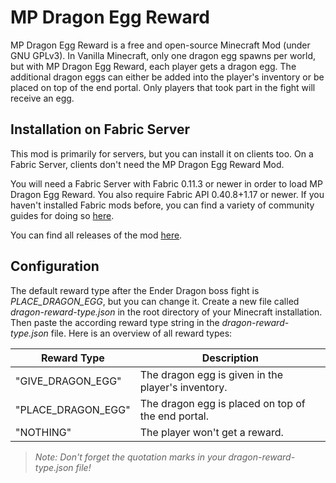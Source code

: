 # MP Dragon Egg Reward

MP Dragon Egg Reward is a free and open-source Minecraft Mod (under GNU GPLv3). In Vanilla Minecraft, only one dragon egg spawns per world, but with MP Dragon Egg Reward, each player gets a dragon egg. The additional dragon eggs can either be added into the player's inventory or be placed on top of the end portal. Only players that took part in the fight will receive an egg.

## Installation on Fabric Server

This mod is primarily for servers, but you can install it on clients too. On a Fabric Server, clients don't need the MP Dragon Egg Reward Mod.

You will need a Fabric Server with Fabric 0.11.3 or newer in order to load MP Dragon Egg Reward. You also require Fabric API 0.40.8+1.17 or newer. If you haven't installed Fabric mods before, you can find a variety of community guides for doing so [here](https://fabricmc.net/wiki/install).

You can find all releases of the mod [here](https://github.com/melvinfocke/mp-dragon-egg-reward-mod/releases).

## Configuration

The default reward type after the Ender Dragon boss fight is *PLACE_DRAGON_EGG*, but you can change it. Create a new file called *dragon-reward-type.json* in the root directory of your Minecraft installation. Then paste the according reward type string in the *dragon-reward-type.json* file. Here is an overview of all reward types:

| Reward Type        | Description                                        |
| ------------------ | -------------------------------------------------- |
| "GIVE_DRAGON_EGG"  | The dragon egg is given in the player's inventory. |
| "PLACE_DRAGON_EGG" | The dragon egg is placed on top of the end portal. |
| "NOTHING"          | The player won't get a reward.                     |

> *Note: Don't forget the quotation marks in your dragon-reward-type.json file!*

